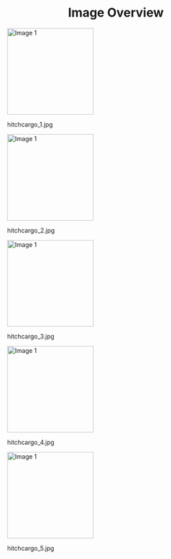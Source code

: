<h1 style ="text-align: center;"> Image Overview </h1>
<div>
<div style="width="20%">
<img src="https://media.evkx.net/multimedia/technology/cargoandtowing/hitchcargo/hitchcargo_1_xst.jpg" alt="Image 1" style="width: 200px;">
<p>hitchcargo_1.jpg</p>
</div>
<div style="width="20%">
<img src="https://media.evkx.net/multimedia/technology/cargoandtowing/hitchcargo/hitchcargo_2_xst.jpg" alt="Image 1" style="width: 200px;">
<p>hitchcargo_2.jpg</p>
</div>
<div style="width="20%">
<img src="https://media.evkx.net/multimedia/technology/cargoandtowing/hitchcargo/hitchcargo_3_xst.jpg" alt="Image 1" style="width: 200px;">
<p>hitchcargo_3.jpg</p>
</div>
<div style="width="20%">
<img src="https://media.evkx.net/multimedia/technology/cargoandtowing/hitchcargo/hitchcargo_4_xst.jpg" alt="Image 1" style="width: 200px;">
<p>hitchcargo_4.jpg</p>
</div>
<div style="width="20%">
<img src="https://media.evkx.net/multimedia/technology/cargoandtowing/hitchcargo/hitchcargo_5_xst.jpg" alt="Image 1" style="width: 200px;">
<p>hitchcargo_5.jpg</p>
</div>
</div>
